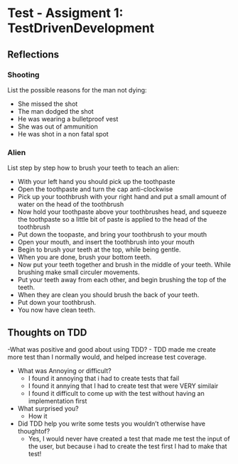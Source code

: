 # Test - Assigment 1: TestDrivenDevelopment

## Reflections

### Shooting 
List the possible reasons for the man not dying:
- She missed the shot
- The man dodged the shot
- He was wearing a bulletproof vest
- She was out of ammunition
- He was shot in a non fatal spot

### Alien
List step by step how to brush your teeth to teach an alien:
- With your left hand you should pick up the toothpaste 
- Open the toothpaste and turn the cap anti-clockwise
- Pick up your toothbrush with your right hand and put a small amount of water on the head of the toothbrush
- Now hold your toothpaste above your toothbrushes head, and squeeze the toothpaste so a little bit of paste is applied to the head of the toothbrush
- Put down the toopaste, and bring your toothbrush to your mouth 
- Open your mouth, and insert the toothbrush into your mouth 
- Begin to brush your teeth at the top, while being gentle.
- When you are done, brush your bottom teeth.
- Now put your teeth together and brush in the middle of your teeth. While brushing make small circuler movements.
- Put your teeth away from each other, and begin brushing the top of the teeth.
- When they are clean you should brush the back of your teeth.
- Put down your toothbrush.
- You now have clean teeth.

## Thoughts on TDD
-What was positive and good about using TDD?
    - TDD made me create more test than I normally would, and helped increase test coverage.
- What was Annoying or difficult?
    - I found it annoying that i had to create tests that fail
    - I found it annying that I had to create test that were VERY similair
    - I found it difficult to come up with the test without having an implementation first
- What surprised you?
    - How it 
- Did TDD help you write some tests you wouldn’t otherwise have thoughtof?
    - Yes, I would never have created a test that made me test the input of the user, but because i had to create the test first I had to make that test!